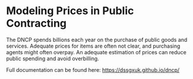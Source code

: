 # Modeling Prices in Public Contracting

The DNCP spends billions each year on the purchase of public goods and services.
Adequate prices for items are often not clear, and purchasing agents might often overpay. An adequate estimation of prices can reduce public spending and avoid overbilling.

Full documentation can be found here: https://dssgxuk.github.io/dncp/

